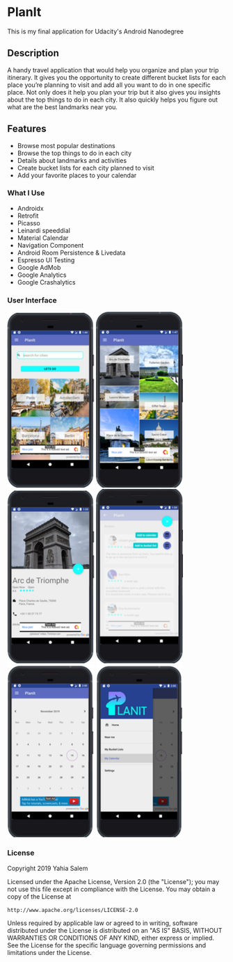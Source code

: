 # **PlanIt**
This is my final application for Udacity's Android Nanodegree

## Description
A handy travel application that would help you organize and plan your trip itinerary. 
It gives you the opportunity to create different bucket lists for each place you’re planning to visit and add all 
you want to do in one specific place. Not only does it help you plan your trip but it also gives you insights about the top things 
to do in each city. It also quickly helps you figure out what are the best landmarks near you.

## Features
- Browse most popular destinations
- Browse the top things to do in each city
- Details about landmarks and activities
- Create bucket lists for each city planned to visit
- Add your favorite places to your calendar


### What I Use
- Androidx
- Retrofit
- Picasso
- Leinardi speeddial 
- Material Calendar
- Navigation Component
- Android Room Persistence & Livedata
- Espresso UI Testing
- Google AdMob
- Google Analytics
- Google Crashalytics

### User Interface

<img src="images/screen1.png" width="200"> <img src="images/screen2.png" width="200">  <img src="images/screen3.png" width="200">
 <img src="images/screen5.png" width="200">  <img src="images/screen6.png" width="200">  <img src="images/screen7.png" width="200">

### License
Copyright 2019 Yahia Salem

Licensed under the Apache License, Version 2.0 (the "License");
you may not use this file except in compliance with the License.
You may obtain a copy of the License at

    http://www.apache.org/licenses/LICENSE-2.0

Unless required by applicable law or agreed to in writing, software
distributed under the License is distributed on an "AS IS" BASIS,
WITHOUT WARRANTIES OR CONDITIONS OF ANY KIND, either express or implied.
See the License for the specific language governing permissions and
limitations under the License.
